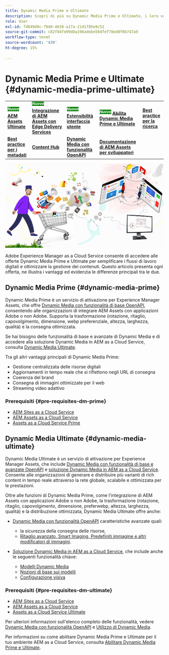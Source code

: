```yaml
---
title: Dynamic Media Prime e Ultimate
description: Scopri di più su Dynamic Media Prime e Ultimate, i loro vantaggi e le differenze tra i due.
role: User
exl-id: fd049d9c-7940-4638-a17a-21d1f85e9c52
source-git-commit: c82f84fe99d8a196adebe504fef78ed8f0b747a9
workflow-type: tm+mt
source-wordcount: '439'
ht-degree: 15%

---
```


# Dynamic Media Prime e Ultimate {#dynamic-media-prime-ultimate}

<table>
    <tr>
        <td>
            <sup style= "background-color:#008000; color:#FFFFFF; font-weight:bold"><i>Nuovo</i></sup> <a href="/help/assets/assets-ultimate-overview.md"><b>AEM Assets Ultimate</b></a>
        </td>
        <td>
            <sup style= "background-color:#008000; color:#FFFFFF; font-weight:bold"><i>Nuova</i></sup> <a href="/help/assets/integrate-aem-assets-edge-delivery-services.md"><b>Integrazione di AEM Assets con Edge Delivery Services</b></a>
        </td>
        <td>
            <sup style= "background-color:#008000; color:#FFFFFF; font-weight:bold"><i>Nuovo</i></sup> <a href="/help/assets/aem-assets-view-ui-extensibility.md"><b>Estensibilità interfaccia utente</b></a>
        </td>
          <td>
            <sup style= "background-color:#008000; color:#FFFFFF; font-weight:bold"><i>Nuovo</i></sup> <a href="/help/assets/dynamic-media/enable-dynamic-media-prime-and-ultimate.md"><b>Abilita Dynamic Media Prime e Ultimate</b></a>
        </td>
          <td>
            <a href="/help/assets/search-best-practices.md"><b>Best practice per la ricerca</b></a>
        </td>
    </tr>
    <tr>
        <td>
            <a href="/help/assets/metadata-best-practices.md"><b>Best practice per i metadati</b></a>
        </td>
        <td>
            <a href="/help/assets/product-overview.md"><b>Content Hub</b></a>
        </td>
        <td>
            <a href="/help/assets/dynamic-media-open-apis-overview.md"><b>Dynamic Media con funzionalità OpenAPI</b></a>
        </td>
        <td>
            <a href="https://developer.adobe.com/experience-cloud/experience-manager-apis/"><b>Documentazione di AEM Assets per sviluppatori</b></a>
        </td>
    </tr>
</table>

![Banner Dynamic Media](/help/assets/assets/dm-pnp-banner.png)

Adobe Experience Manager as a Cloud Service consente di accedere alle offerte Dynamic Media Prime e Ultimate per semplificare i flussi di lavoro digitali e ottimizzare la gestione dei contenuti. Questo articolo presenta ogni offerta, ne illustra i vantaggi ed evidenzia le differenze principali tra le due.

## Dynamic Media Prime {#dynamic-media-prime}

Dynamic Media Prime è un servizio di attivazione per Experience Manager Assets, che offre [Dynamic Media con funzionalità di base OpenAPI](/help/assets/dynamic-media-open-apis-overview.md), consentendo alle organizzazioni di integrare AEM Assets con applicazioni Adobe o non Adobe. Supporta la trasformazione (rotazione, ritaglio, capovolgimento, dimensione, webp preferenziale, altezza, larghezza, qualità) e la consegna ottimizzata.

Se hai bisogno delle funzionalità di base e avanzate di Dynamic Media e di accedere alla soluzione Dynamic Media in AEM as a Cloud Service, consulta [Dynamic Media Ultimate](#dynamic-media-ultimate).

Tra gli altri vantaggi principali di Dynamic Media Prime:

* Gestione centralizzata delle risorse digitali
* Aggiornamenti in tempo reale che si riflettono negli URL di consegna
* Coerenza del brand
* Consegna di immagini ottimizzate per il web
* Streaming video adattivo

### Prerequisiti {#pre-requisites-dm-prime}

* [AEM Sites as a Cloud Service](/help/sites-cloud/authoring/quick-start.md)
* [AEM Assets as a Cloud Service](/help/assets/overview.md)
* [Assets as a Cloud Service Prime](/help/assets/assets-prime.md)

## Dynamic Media Ultimate {#dynamic-media-ultimate}

Dynamic Media Ultimate è un servizio di attivazione per Experience Manager Assets, che include [Dynamic Media con funzionalità di base e avanzate OpenAPI](/help/assets/dynamic-media-open-apis-overview.md) e [soluzione Dynamic Media in AEM as a Cloud Service](/help/assets/dynamic-media/dynamic-media.md). Consente alle organizzazioni di generare e distribuire più varianti di rich content in tempo reale attraverso la rete globale, scalabile e ottimizzata per le prestazioni.

Oltre alle funzioni di Dynamic Media Prime, come l’integrazione di AEM Assets con applicazioni Adobe o non Adobe, la trasformazione (rotazione, ritaglio, capovolgimento, dimensione, preferwebp, altezza, larghezza, qualità) e la distribuzione ottimizzata, Dynamic Media Ultimate offre anche:

* [Dynamic Media con funzionalità OpenAPI](/help/assets/dynamic-media-open-apis-overview.md) caratteristiche avanzate quali:

   * la sicurezza della consegna delle risorse,
   * [Ritaglio avanzato, Smart Imaging, Predefiniti immagine e altri modificatori di immagini](https://adobe-aem-assets-delivery-advancemodifiers.redoc.ly/).

* [Soluzione Dynamic Media in AEM as a Cloud Service](/help/assets/dynamic-media/dynamic-media.md), che include anche le seguenti funzionalità chiave:

   * [Modelli Dynamic Media](/help/assets/dynamic-media/dynamic-media-templates.md)
   * [Nozioni di base sui modelli](https://experienceleague.adobe.com/en/docs/dynamic-media-classic/using/template-basics/quick-start-template-basics)
   * [Configurazione visiva](https://experienceleague.adobe.com/en/docs/dynamic-media-classic/using/master-files/vignette-window-covering-cabinet-files)

### Prerequisiti {#pre-requisites-dm-ultimate}

* [AEM Sites as a Cloud Service](/help/sites-cloud/authoring/quick-start.md)
* [AEM Assets as a Cloud Service](/help/assets/overview.md)
* [Assets as a Cloud Service Ultimate](/help/assets/assets-ultimate-overview.md)

Per ulteriori informazioni sull&#39;elenco completo delle funzionalità, vedere [Dynamic Media con funzionalità OpenAPI](/help/assets/dynamic-media-open-apis-overview.md) e [Utilizzo di Dynamic Media](/help/assets/dynamic-media/dynamic-media.md).

Per informazioni su come abilitare Dynamic Media Prime e Ultimate per il tuo ambiente AEM as a Cloud Service, consulta [Abilitare Dynamic Media Prime e Ultimate](/help/assets/dynamic-media/enable-dynamic-media-prime-and-ultimate.md).
